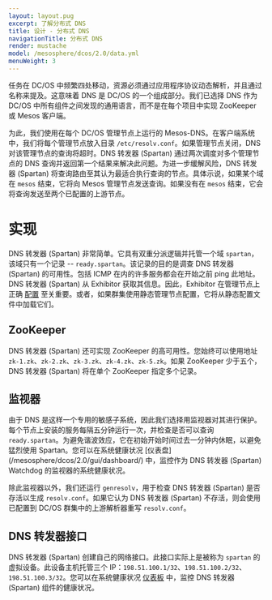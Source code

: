 ```yaml
---
layout: layout.pug
excerpt: 了解分布式 DNS
title: 设计 - 分布式 DNS
navigationTitle: 分布式 DNS
render: mustache
model: /mesosphere/dcos/2.0/data.yml
menuWeight: 3
---
```


任务在 DC/OS 中频繁四处移动，资源必须通过应用程序协议动态解析，并且通过名称来提及。这意味着 DNS 是 DC/OS 的一个组成部分。我们已选择 DNS 作为 DC/OS 中所有组件之间发现的通用语言，而不是在每个项目中实现 ZooKeeper 或 Mesos 客户端。

为此，我们使用在每个 DC/OS 管理节点上运行的 Mesos-DNS。在客户端系统中，我们将每个管理节点放入目录 `/etc/resolv.conf`。如果管理节点关闭，DNS 对该管理节点的查询将超时。DNS 转发器 (Spartan) 通过两次调度对多个管理节点的 DNS 查询并返回第一个结果来解决此问题。为进一步缓解风险，DNS 转发器 (Spartan) 将查询路由至其认为最适合执行查询的节点。具体示说，如果某个域在 `mesos` 结束，它将向 Mesos 管理节点发送查询。如果没有在 `mesos` 结束，它会将查询发送至两个已配置的上游节点。

# 实现
DNS 转发器 (Spartan) 非常简单。它具有双重分派逻辑并托管一个域 `spartan`，该域只有一个记录 -- `ready.spartan`。该记录的目的是调查 DNS 转发器 (Spartan) 的可用性。包括 ICMP 在内的许多服务都会在开始之前 ping 此地址。DNS 转发器 (Spartan) 从 Exhibitor 获取其信息。因此，Exhibitor 在管理节点上正确 [配置](/mesosphere/dcos/2.0/installing/production/advanced-configuration/configuration-reference/) 至关重要。或者，如果群集使用静态管理节点配置，它将从静态配置文件中加载它们。

## ZooKeeper
DNS 转发器 (Spartan) 还可实现 ZooKeeper 的高可用性。您始终可以使用地址 `zk-1.zk`、`zk-2.zk`、`zk-3.zk`、`zk-4.zk`、`zk-5.zk`。如果 ZooKeeper 少于五个，DNS 转发器 (Spartan) 将在单个 ZooKeeper 指定多个记录。

## 监视器
由于 DNS 是这样一个专用的敏感子系统，因此我们选择用监视器对其进行保护。每个节点上安装的服务每隔五分钟运行一次，并检查是否可以查询 `ready.spartan`。为避免谐波效应，它在初始开始时间过去一分钟内休眠，以避免猛烈使用 Spartan。您可以在系统健康状况 [仪表盘] (/mesosphere/dcos/2.0/gui/dashboard/) 中，监控作为 DNS 转发器 (Spartan) Watchdog 的监视器的系统健康状况。

除此监视器以外，我们还运行 `genresolv`，用于检查 DNS 转发器 (Spartan) 是否存活以生成 `resolv.conf`。如果它认为 DNS 转发器 (Spartan) 不存活，则会使用已配置到 DC/OS 群集中的上游解析器重写 `resolv.conf`。

## DNS 转发器接口
DNS 转发器 (Spartan) 创建自己的网络接口。此接口实际上是被称为 `spartan` 的虚拟设备。此设备主机托管三个 IP：`198.51.100.1/32`、`198.51.100.2/32`、`198.51.100.3/32`。您可以在系统健康状况 [仪表板](/mesosphere/dcos/2.0/gui/dashboard/) 中，监控 DNS 转发器 (Spartan) 组件的健康状况。
